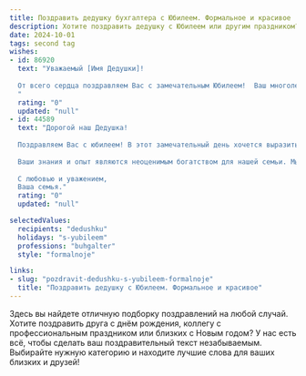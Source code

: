 ```yaml
---
title: Поздравить дедушку бухгалтера с Юбилеем. Формальное и красивое
description: Хотите поздравить дедушку с Юбилеем или другим праздником? Наш ИИ создаст незабываемое поздравление, а вы обязательно выделитесь среди других.  
date: 2024-10-01
tags: second tag
wishes:
- id: 86920
  text: "Уважаемый [Имя Дедушки]!
  
  От всего сердца поздравляем Вас с замечательным Юбилеем!  Ваш многолетний и безупречный труд бухгалтера заслуживает высочайшего уважения.  Мы восхищаемся Вашей преданностью профессии,  точностью и ответственностью. Желаем Вам крепкого здоровья,  долголетия,  семейного благополучия и  радости от каждого прожитого дня. Пусть Ваша жизнь будет наполнена  теплом, любовью и  успехом! С юбилеем!
  "
  rating: "0"
  updated: "null"
- id: 44589
  text: "Дорогой наш Дедушка!
  
  Поздравляем Вас с юбилеем! В этот замечательный день хочется выразить глубокую признательность за все Ваши труды и мудрость, которые Вы делились с нами на протяжении всей жизни. Вы не только прекрасный бухгалтер, но и сердечный, заботливый человек, который всегда готов прийти на помощь.
  
  Ваши знания и опыт являются неоценимым богатством для нашей семьи. Мы гордимся тем, что у нас есть такой мудрый и рас мудрый наставник. Пусть каждый момент вашего юбилея будет наполнен радостью и теплом, а впереди ждут только светлые дни, полные здоровья, счастья и любви.
  
  С любовью и уважением,
  Ваша семья."
  rating: "0"
  updated: "null"

selectedValues:
  recipients: "dedushku"
  holidays: "s-yubileem"
  professions: "buhgalter"
  style: "formalnoje"

links:
- slug: "pozdravit-dedushku-s-yubileem-formalnoje"
  title: "Поздравить дедушку с Юбилеем. Формальное и красивое"
---
```


Здесь вы найдете отличную подборку поздравлений на любой случай.
Хотите поздравить друга с днём рождения, коллегу с профессиональным праздником или близких с Новым годом? У нас есть всё, чтобы сделать ваш поздравительный текст незабываемым. Выбирайте нужную категорию и находите лучшие слова для ваших близких и друзей!
